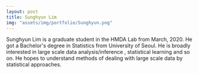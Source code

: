 ```yaml
---
layout: post
title: Sunghyun Lim
img: "assets/img/portfolio/Sunghyun.png"
---
```

Sunghyun Lim is a graduate student in the HMDA Lab from March, 2020. He got a Bachelor's degree in Statistics from University of Seoul. He is broadly interested in large scale data analysis/inference , statistical learning and so on. He hopes to understand methods of dealing with large scale data by statistical approaches.

